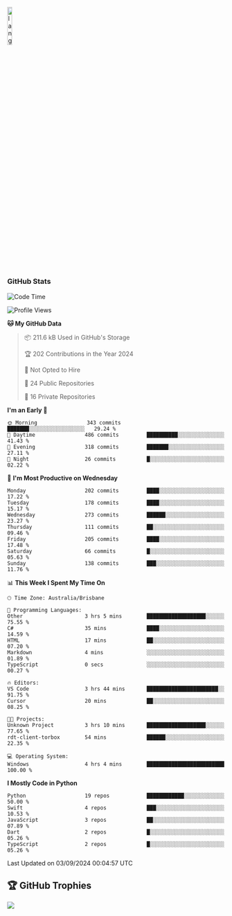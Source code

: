 <p align="left"><img width=15%" src="https://github.com/alansmathew/alansmathew/raw/master/lang.gif" alt="lang image here" /></p>

# <h3 align="left">GitHub Stats</h3>

<!--START_SECTION:waka-->
![Code Time](http://img.shields.io/badge/Code%20Time-454%20hrs%208%20mins-blue)

![Profile Views](http://img.shields.io/badge/Profile%20Views-0-blue)

**🐱 My GitHub Data** 

> 📦 211.6 kB Used in GitHub's Storage 
 > 
> 🏆 202 Contributions in the Year 2024
 > 
> 🚫 Not Opted to Hire
 > 
> 📜 24 Public Repositories 
 > 
> 🔑 16 Private Repositories 
 > 
**I'm an Early 🐤** 

```text
🌞 Morning                343 commits         ███████░░░░░░░░░░░░░░░░░░   29.24 % 
🌆 Daytime                486 commits         ██████████░░░░░░░░░░░░░░░   41.43 % 
🌃 Evening                318 commits         ███████░░░░░░░░░░░░░░░░░░   27.11 % 
🌙 Night                  26 commits          █░░░░░░░░░░░░░░░░░░░░░░░░   02.22 % 
```
📅 **I'm Most Productive on Wednesday** 

```text
Monday                   202 commits         ████░░░░░░░░░░░░░░░░░░░░░   17.22 % 
Tuesday                  178 commits         ████░░░░░░░░░░░░░░░░░░░░░   15.17 % 
Wednesday                273 commits         ██████░░░░░░░░░░░░░░░░░░░   23.27 % 
Thursday                 111 commits         ██░░░░░░░░░░░░░░░░░░░░░░░   09.46 % 
Friday                   205 commits         ████░░░░░░░░░░░░░░░░░░░░░   17.48 % 
Saturday                 66 commits          █░░░░░░░░░░░░░░░░░░░░░░░░   05.63 % 
Sunday                   138 commits         ███░░░░░░░░░░░░░░░░░░░░░░   11.76 % 
```


📊 **This Week I Spent My Time On** 

```text
🕑︎ Time Zone: Australia/Brisbane

💬 Programming Languages: 
Other                    3 hrs 5 mins        ███████████████████░░░░░░   75.55 % 
C#                       35 mins             ████░░░░░░░░░░░░░░░░░░░░░   14.59 % 
HTML                     17 mins             ██░░░░░░░░░░░░░░░░░░░░░░░   07.20 % 
Markdown                 4 mins              ░░░░░░░░░░░░░░░░░░░░░░░░░   01.89 % 
TypeScript               0 secs              ░░░░░░░░░░░░░░░░░░░░░░░░░   00.27 % 

🔥 Editors: 
VS Code                  3 hrs 44 mins       ███████████████████████░░   91.75 % 
Cursor                   20 mins             ██░░░░░░░░░░░░░░░░░░░░░░░   08.25 % 

🐱‍💻 Projects: 
Unknown Project          3 hrs 10 mins       ███████████████████░░░░░░   77.65 % 
rdt-client-torbox        54 mins             ██████░░░░░░░░░░░░░░░░░░░   22.35 % 

💻 Operating System: 
Windows                  4 hrs 4 mins        █████████████████████████   100.00 % 
```

**I Mostly Code in Python** 

```text
Python                   19 repos            ████████████░░░░░░░░░░░░░   50.00 % 
Swift                    4 repos             ███░░░░░░░░░░░░░░░░░░░░░░   10.53 % 
JavaScript               3 repos             ██░░░░░░░░░░░░░░░░░░░░░░░   07.89 % 
Dart                     2 repos             █░░░░░░░░░░░░░░░░░░░░░░░░   05.26 % 
TypeScript               2 repos             █░░░░░░░░░░░░░░░░░░░░░░░░   05.26 % 
```




 Last Updated on 03/09/2024 00:04:57 UTC
<!--END_SECTION:waka-->

## 🏆 GitHub Trophies

![](https://github-profile-trophy.vercel.app/?username=samh06&theme=discord&no-frame=true&no-bg=false&margin-w=4)

